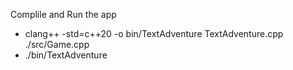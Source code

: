 Complile and Run the app
- clang++ -std=c++20 -o bin/TextAdventure TextAdventure.cpp ./src/Game.cpp
- ./bin/TextAdventure
